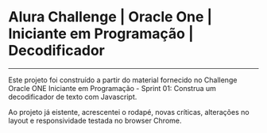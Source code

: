 # Alura Challenge | Oracle One | Iniciante em Programação | Decodificador
---

Este projeto foi construído a partir do material fornecido no Challenge Oracle ONE Iniciante em Programação - Sprint 01: Construa um decodificador de texto com Javascript.

Ao projeto já eistente, acrescentei o rodapé, novas críticas, alterações no layout e responsividade testada no browser Chrome.
